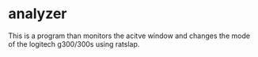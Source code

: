 # analyzer
This is a program than monitors the acitve window and changes the mode of the logitech g300/300s using ratslap.
